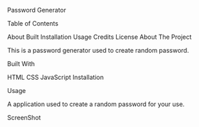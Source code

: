 Password Generator

Table of Contents

About
Built
Installation
Usage
Credits
License
About The Project

This is a password generator used to create random password.

Built With

HTML
CSS
JavaScript
Installation


Usage

A application used to create a random password for your use.

ScreenShot
